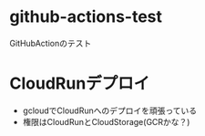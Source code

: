 # github-actions-test
GitHubActionのテスト

# CloudRunデプロイ

- gcloudでCloudRunへのデプロイを頑張っている
- 権限はCloudRunとCloudStorage(GCRかな？)